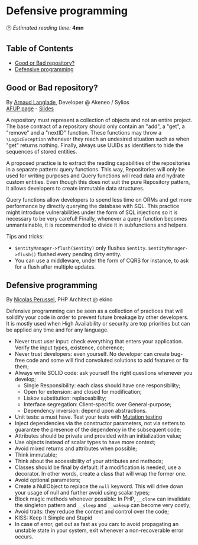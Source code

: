 # Defensive programming
🕑 *Estimated reading time:* **4mn**

## Table of Contents

  * [Good or Bad repository?](#good-or-bad-repository-)
  * [Defensive programming](#defensive-programming-1)

## Good or Bad repository?
By [Arnaud Langlade](https://twitter.com/arnolanglade), Developer @ Akeneo / Sylios  
[AFUP page](https://afup.org/talks/2822-quelle-difference-y-a-t-il-entre-le-bon-et-le-mauvais-repository) - [Slides](https://arnolanglade.gitlab.io/bad-or-good-repository)

A repository must represent a collection of objects and not an entire project.
The base contract of a repository should only contain an "add", a "get", a "remove" and a "nextID" function.
These functions may throw a `\LogicException` whenever they reach an undesired situation such as when "get" returns nothing.
Finally, always use UUIDs as identifiers to hide the sequences of stored entities.

A proposed practice is to extract the reading capabilities of the repositories in a separate pattern: query functions.
This way, Repositories will only be used for writing purposes and Query functions will read data and hydrate custom entities.
Even though this does not suit the pure Repository pattern, it allows developers to create immutable data structures.

Query functions allow developers to spend less time on ORMs and get more performance by directly querying the database with SQL.
This practice might introduce vulnerabilities under the form of SQL injections so it is necessary to be very careful!
Finally, whenever a query function becomes unmantainable, it is recommended to divide it in subfunctions and helpers.

Tips and tricks:
- `$entityManager->flush($entity)` only flushes `$entity`. `$entityManager->flush()` flushed every pending dirty entity.
- You can use a middleware, under the form of CQRS for instance, to ask for a flush after multiple updates.

## Defensive programming
By [Nicolas Perussel](https://twitter.com/mamoot64), PHP Architect @ ekino

Defensive programming can be seen as a collection of practices that will solidify your code in order to prevent future breakage by other developers.
It is mostly used when High Availability or security are top priorities but can be applied any time and for any language.

- Never trust user input: check everything that enters your application. Verify the input types, existence, coherence;
- Never trust developers: even yourself. No developer can create bug-free code and some will find convoluted solutions to add features or fix them;
- Always write SOLID code: ask yourself the right questions whenever you develop;
  - Single Responsibility: each class should have one responsibility;
  - Open for extension: and closed for modification;
  - Liskov substitution: replaceability;
  - Interface segregation: Client-specific over General-purpose;
  - Dependency inversion: depend upon abstractions.
- Unit tests: a must have. Test your tests with [Mutation testing](https://en.wikipedia.org/wiki/Mutation_testing)
- Inject dependencies via the constructor parameters, not via setters to guarantee the presence of the dependency in the subsequent code;
- Attributes should be private and provided with an initialization value;
- Use objects instead of scalar types to have more context;
- Avoid mixed returns and attributes when possible;
- Think immutable;
- Think about the accessibility of your attributes and methods;
- Classes should be final by default: if a modification is needed, use a decorator.
In other words, create a class that will wrap the former one.
- Avoid optional parameters;
- Create a NullObject to replace the `null` keyword.
This will drive down your usage of null and further avoid using scalar types;
- Block magic methods whenever possible: In PHP, `__clone` can invalidate the singleton pattern and `__sleep` and `__wakeup` can become very costly;
- Avoid traits: they reduce the context and control over the code;
- KISS: Keep It Simple and Stupid
- In case of error, get out as fast as you can: to avoid propagating an unstable state in your system, exit whenever a non-recoverable error occurs.

